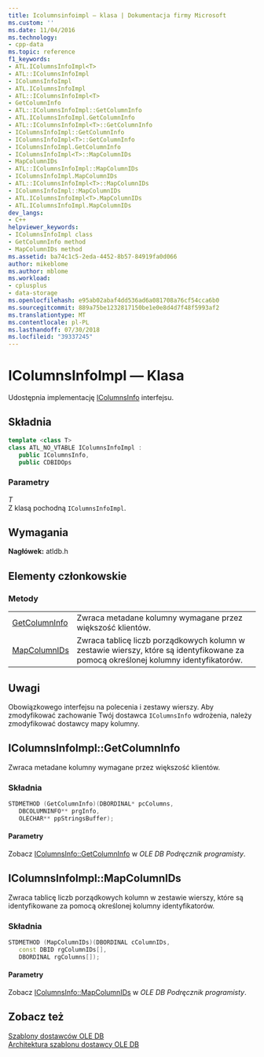 ```yaml
---
title: Icolumnsinfoimpl — klasa | Dokumentacja firmy Microsoft
ms.custom: ''
ms.date: 11/04/2016
ms.technology:
- cpp-data
ms.topic: reference
f1_keywords:
- ATL.IColumnsInfoImpl<T>
- ATL::IColumnsInfoImpl
- IColumnsInfoImpl
- ATL.IColumnsInfoImpl
- ATL::IColumnsInfoImpl<T>
- GetColumnInfo
- ATL::IColumnsInfoImpl::GetColumnInfo
- ATL.IColumnsInfoImpl.GetColumnInfo
- ATL::IColumnsInfoImpl<T>::GetColumnInfo
- IColumnsInfoImpl::GetColumnInfo
- IColumnsInfoImpl<T>::GetColumnInfo
- IColumnsInfoImpl.GetColumnInfo
- IColumnsInfoImpl<T>::MapColumnIDs
- MapColumnIDs
- ATL::IColumnsInfoImpl::MapColumnIDs
- IColumnsInfoImpl.MapColumnIDs
- ATL::IColumnsInfoImpl<T>::MapColumnIDs
- IColumnsInfoImpl::MapColumnIDs
- ATL.IColumnsInfoImpl<T>.MapColumnIDs
- ATL.IColumnsInfoImpl.MapColumnIDs
dev_langs:
- C++
helpviewer_keywords:
- IColumnsInfoImpl class
- GetColumnInfo method
- MapColumnIDs method
ms.assetid: ba74c1c5-2eda-4452-8b57-84919fa0d066
author: mikeblome
ms.author: mblome
ms.workload:
- cplusplus
- data-storage
ms.openlocfilehash: e95ab02abaf4dd536ad6a081708a76cf54cca6b0
ms.sourcegitcommit: 889a75be1232817150be1e0e8d4d7f48f5993af2
ms.translationtype: MT
ms.contentlocale: pl-PL
ms.lasthandoff: 07/30/2018
ms.locfileid: "39337245"
---
```

# <a name="icolumnsinfoimpl-class"></a>IColumnsInfoImpl — Klasa
Udostępnia implementację [IColumnsInfo](https://msdn.microsoft.com/library/ms724541.aspx) interfejsu.  
  
## <a name="syntax"></a>Składnia

```cpp
template <class T>  
class ATL_NO_VTABLE IColumnsInfoImpl :   
   public IColumnsInfo,    
   public CDBIDOps  
```  
  
### <a name="parameters"></a>Parametry  
 *T*  
 Z klasą pochodną `IColumnsInfoImpl`.  

## <a name="requirements"></a>Wymagania  
 **Nagłówek:** atldb.h  
  
## <a name="members"></a>Elementy członkowskie  
  
### <a name="methods"></a>Metody  
  
|||  
|-|-|  
|[GetColumnInfo](#getcolumninfo)|Zwraca metadane kolumny wymagane przez większość klientów.|  
|[MapColumnIDs](#mapcolumnids)|Zwraca tablicę liczb porządkowych kolumn w zestawie wierszy, które są identyfikowane za pomocą określonej kolumny identyfikatorów.|  
  
## <a name="remarks"></a>Uwagi  
 Obowiązkowego interfejsu na polecenia i zestawy wierszy. Aby zmodyfikować zachowanie Twój dostawca `IColumnsInfo` wdrożenia, należy zmodyfikować dostawcy mapy kolumny.  

## <a name="getcolumninfo"></a> IColumnsInfoImpl::GetColumnInfo
Zwraca metadane kolumny wymagane przez większość klientów.  
  
### <a name="syntax"></a>Składnia  
  
```cpp
STDMETHOD (GetColumnInfo)(DBORDINAL* pcColumns,  
   DBCOLUMNINFO** prgInfo,  
   OLECHAR** ppStringsBuffer);  
```  
  
#### <a name="parameters"></a>Parametry  
 Zobacz [IColumnsInfo::GetColumnInfo](https://msdn.microsoft.com/library/ms722704.aspx) w *OLE DB Podręcznik programisty*.  

## <a name="mapcolumnids"></a> IColumnsInfoImpl::MapColumnIDs
Zwraca tablicę liczb porządkowych kolumn w zestawie wierszy, które są identyfikowane za pomocą określonej kolumny identyfikatorów.  
  
### <a name="syntax"></a>Składnia  
  
```cpp
STDMETHOD (MapColumnIDs)(DBORDINAL cColumnIDs,  
   const DBID rgColumnIDs[],  
   DBORDINAL rgColumns[]);  
```  
  
#### <a name="parameters"></a>Parametry  
 Zobacz [IColumnsInfo::MapColumnIDs](https://msdn.microsoft.com/library/ms714200.aspx) w *OLE DB Podręcznik programisty*.  
  
## <a name="see-also"></a>Zobacz też  
 [Szablony dostawców OLE DB](../../data/oledb/ole-db-provider-templates-cpp.md)   
 [Architektura szablonu dostawcy OLE DB](../../data/oledb/ole-db-provider-template-architecture.md)